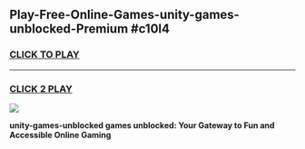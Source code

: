 
## Play-Free-Online-Games-unity-games-unblocked-Premium #c10l4
<h3>
<a href="https://premium.freeplayer.one?title=unity-games-unblocked&ref=8M">CLICK TO PLAY</a></h3>
<hr>

<h3>
<a href="https://premium.freeplayer.one?title=unity-games-unblocked&ref=8M">CLICK 2 PLAY</a>
  
</h3>

<a href="https://premium.freeplayer.one?title=unity-games-unblocked&ref=8M"><img src="https://clearcache.store/games.png"></a>


**unity-games-unblocked games unblocked: Your Gateway to Fun and Accessible Online Gaming**
